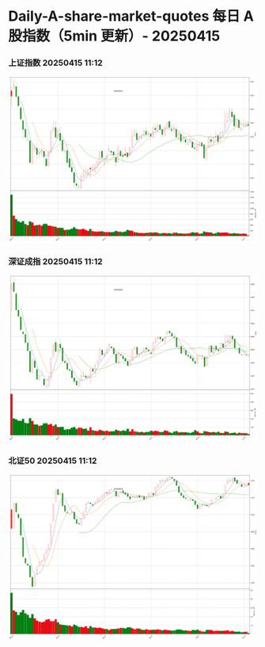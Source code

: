 
# Daily-A-share-market-quotes 每日 A 股指数（5min 更新）- 20250415

### 上证指数 20250415 11:12
![](./fig/2025/4/20250415-sh000001.png)

### 深证成指 20250415 11:12
![](./fig/2025/4/20250415-sz399001.png)

### 北证50 20250415 11:12
![](./fig/2025/4/20250415-bj899050.png)

